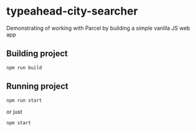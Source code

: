 # typeahead-city-searcher
Demonstrating of working with Parcel by building a simple vanilla JS web app

## Building project
```shell
npm run build
```

## Running project
```shell
npm run start
```

or just

```shell
npm start
```
